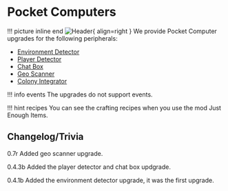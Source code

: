 # Pocket Computers
!!! picture inline end
    ![Header](https://intelligence-modding.de/wp-content/uploads/2021/04/Advanced-Pocket-Computer.png){ align=right }
We provide Pocket Computer upgrades for the following peripherals:

* [Environment Detector](https://docs.srendi.de/1.18/peripherals/environment_detector/)
* [Player Detector](https://docs.srendi.de/1.18/peripherals/player_detector/)
* [Chat Box](https://docs.srendi.de/1.18/peripherals/chat_box/)
* [Geo Scanner](https://docs.srendi.de/1.18/peripherals/geo_scanner)
* [Colony Integrator](https://docs.srendi.de/1.18/peripherals/colony_integrator/)

!!! info events
    The upgrades do not support events. 

!!! hint recipes
    You can see the crafting recipes when you use the mod Just Enough Items.

## Changelog/Trivia

0.7r
Added geo scanner upgrade.

0.4.3b
Added the player detector and chat box updgrade.

0.4.1b
Added the environment detector upgrade, it was the first upgrade.
